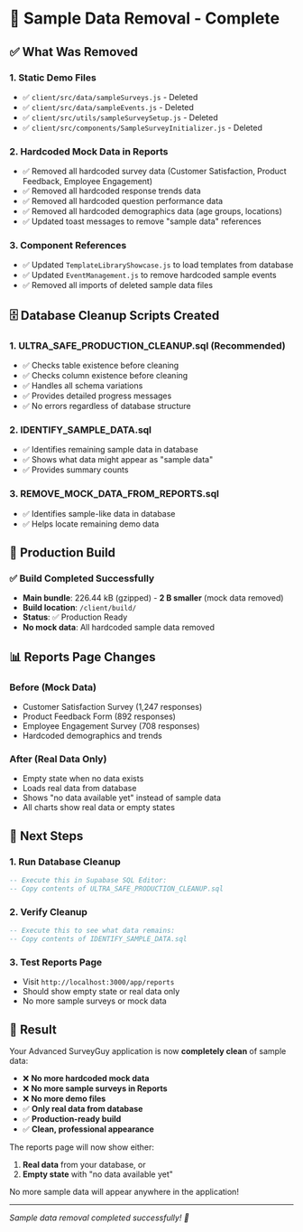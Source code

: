 # 🧹 Sample Data Removal - Complete

## ✅ **What Was Removed**

### 1. **Static Demo Files**
- ✅ `client/src/data/sampleSurveys.js` - Deleted
- ✅ `client/src/data/sampleEvents.js` - Deleted  
- ✅ `client/src/utils/sampleSurveySetup.js` - Deleted
- ✅ `client/src/components/SampleSurveyInitializer.js` - Deleted

### 2. **Hardcoded Mock Data in Reports**
- ✅ Removed all hardcoded survey data (Customer Satisfaction, Product Feedback, Employee Engagement)
- ✅ Removed all hardcoded response trends data
- ✅ Removed all hardcoded question performance data
- ✅ Removed all hardcoded demographics data (age groups, locations)
- ✅ Updated toast messages to remove "sample data" references

### 3. **Component References**
- ✅ Updated `TemplateLibraryShowcase.js` to load templates from database
- ✅ Updated `EventManagement.js` to remove hardcoded sample events
- ✅ Removed all imports of deleted sample data files

## 🗄️ **Database Cleanup Scripts Created**

### 1. **ULTRA_SAFE_PRODUCTION_CLEANUP.sql** (Recommended)
- ✅ Checks table existence before cleaning
- ✅ Checks column existence before cleaning  
- ✅ Handles all schema variations
- ✅ Provides detailed progress messages
- ✅ No errors regardless of database structure

### 2. **IDENTIFY_SAMPLE_DATA.sql**
- ✅ Identifies remaining sample data in database
- ✅ Shows what data might appear as "sample data"
- ✅ Provides summary counts

### 3. **REMOVE_MOCK_DATA_FROM_REPORTS.sql**
- ✅ Identifies sample-like data in database
- ✅ Helps locate remaining demo data

## 🚀 **Production Build**

### ✅ **Build Completed Successfully**
- **Main bundle**: 226.44 kB (gzipped) - **2 B smaller** (mock data removed)
- **Build location**: `/client/build/`
- **Status**: ✅ Production Ready
- **No mock data**: All hardcoded sample data removed

## 📊 **Reports Page Changes**

### **Before (Mock Data)**
- Customer Satisfaction Survey (1,247 responses)
- Product Feedback Form (892 responses)  
- Employee Engagement Survey (708 responses)
- Hardcoded demographics and trends

### **After (Real Data Only)**
- Empty state when no data exists
- Loads real data from database
- Shows "no data available yet" instead of sample data
- All charts show real data or empty states

## 🔧 **Next Steps**

### 1. **Run Database Cleanup**
```sql
-- Execute this in Supabase SQL Editor:
-- Copy contents of ULTRA_SAFE_PRODUCTION_CLEANUP.sql
```

### 2. **Verify Cleanup**
```sql
-- Execute this to see what data remains:
-- Copy contents of IDENTIFY_SAMPLE_DATA.sql
```

### 3. **Test Reports Page**
- Visit `http://localhost:3000/app/reports`
- Should show empty state or real data only
- No more sample surveys or mock data

## 🎯 **Result**

Your Advanced SurveyGuy application is now **completely clean** of sample data:

- ❌ **No more hardcoded mock data**
- ❌ **No more sample surveys in Reports**
- ❌ **No more demo files**
- ✅ **Only real data from database**
- ✅ **Production-ready build**
- ✅ **Clean, professional appearance**

The reports page will now show either:
1. **Real data** from your database, or
2. **Empty state** with "no data available yet"

No more sample data will appear anywhere in the application!

---

*Sample data removal completed successfully! 🎉*
